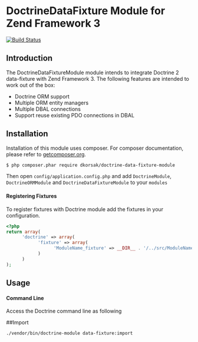 # DoctrineDataFixture Module for Zend Framework 3

[![Build Status](https://travis-ci.org/Hounddog/DoctrineDataFixtureModule.png)](https://travis-ci.org/Hounddog/DoctrineDataFixtureModule)

## Introduction

The DoctrineDataFixtureModule module intends to integrate Doctrine 2
data-fixture with Zend Framework 3. The following features are
intended to work out of the box:

  - Doctrine ORM support
  - Multiple ORM entity managers
  - Multiple DBAL connections
  - Support reuse existing PDO connections in DBAL

## Installation

Installation of this module uses composer. For composer documentation, please refer to
[getcomposer.org](http://getcomposer.org/).

```sh
$ php composer.phar require dkorsak/doctrine-data-fixture-module
```

Then open `config/application.config.php` and add `DoctrineModule`, `DoctrineORMModule` and 
`DoctrineDataFixtureModule` to your `modules`

#### Registering Fixtures

To register fixtures with Doctrine module add the fixtures in your configuration.

```php
<?php
return array(
      'doctrine' => array(
            'fixture' => array(
                  'ModuleName_fixture' => __DIR__ . '/../src/ModuleName/Fixture',
            )
      )
);
```

## Usage

#### Command Line
Access the Doctrine command line as following

##Import
```sh
./vendor/bin/doctrine-module data-fixture:import 
```
